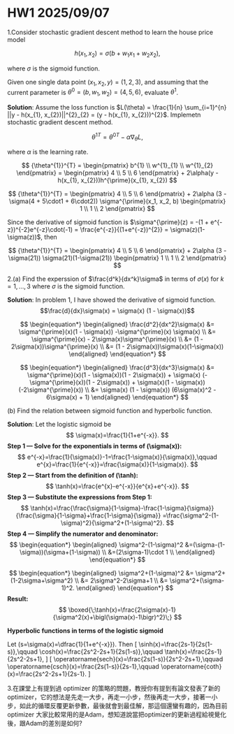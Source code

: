 # HW1 2025/09/07
1.Consider stochastic gradient descent method to learn the house price model

$$h(x_{1}, x_{2}) = \sigma(b+w_{1}x_{1}+w_{2}x_{2}),$$

where $\sigma$ is the sigmoid function.

Given one single data point $(x_{1}, x_{2}, y) = (1, 2, 3)$, and assuming that the current parameter is $\theta^{0} = (b, w_{1}, w_{2}) = (4, 5, 6)$, evaluate $\theta^{1}$.

**Solution**:
Assume the loss function is $L(\theta) = \frac{1}{n} \sum_{i=1}^{n} ||y - h(x_{1}, x_{2})||^{2}_{2} = (y - h(x_{1}, x_{2}))^{2}$.
Implemetn stochastic gradient descent method.

$${\theta^{1}}^{T} = {\theta^{0}}^{T} - \alpha \nabla_{\theta}L,$$

where $\alpha$ is the learning rate.

$$
{\theta^{1}}^{T} = \begin{pmatrix}
b^{1} \\
w^{1}_{1} \\
w^{1}_{2}
\end{pmatrix} = 
\begin{pmatrix} 
4 \\
5 \\
6
\end{pmatrix} + 2\alpha(y - h(x_{1}, x_{2}))h^{\prime}(x_{1}, x_{2})
$$

$$
{\theta^{1}}^{T} = \begin{pmatrix} 
4 \\
5 \\
6
\end{pmatrix} + 2\alpha (3 - \sigma(4 + 5\cdot1 + 6\cdot2))
\sigma^{\prime}(x_1, x_2, b)
\begin{pmatrix} 
1 \\
1 \\
2
\end{pmatrix} 
$$

Since the derivative of sigmoid function is $\sigma^{\prime}(z) = -(1 + e^{-z})^{-2}e^{-z}\cdot(-1) = \frac{e^{-z}}{(1+e^{-z})^{2}} = \sigma(z)(1-\sigma(z))$, then

$$
{\theta^{1}}^{T} = \begin{pmatrix} 
4 \\
5 \\
6
\end{pmatrix} + 2\alpha (3 - \sigma(21)) \sigma(21)(1-\sigma(21)) 
\begin{pmatrix}
1 \\
1 \\
2
\end{pmatrix}
$$


2.(a) Find the experssion of $\frac{d^k}{dx^k}\sigma$ in terms of $\sigma(x)$ for $k = 1, \dots, 3$ where $\sigma$ is the sigmoid function.

**Solution**:
In problem 1, I have showed the derivative of sigmoid function.
$$\frac{d}{dx}\sigma(x) = \sigma(x) (1 - \sigma(x))$$

$$
\begin{equation*}
  \begin{aligned}
    \frac{d^2}{dx^2}\sigma(x) &= \sigma^{\prime}(x)(1 - \sigma(x)) -\sigma^{\prime}(x) \sigma(x) \\
         &= \sigma^{\prime}(x) - 2\sigma(x)\sigma^{\prime}(x) \\
         &= (1 - 2\sigma(x))\sigma^{\prime}(x) \\
         &= (1 - 2\sigma(x))\sigma(x)(1-\sigma(x))
  \end{aligned}
\end{equation*}
$$

$$
\begin{equation*}
  \begin{aligned}
  \frac{d^3}{dx^3}\sigma(x) &= \sigma^{\prime}(x)(1 - \sigma(x))(1 - 2\sigma(x)) + \sigma(x) (-\sigma^{\prime}(x))(1 - 2\sigma(x)) + \sigma(x)(1 - \sigma(x))(-2\sigma^{\prime}(x)) \\
                               &= \sigma(x) (1 - \sigma(x)) (6\sigma(x)^2 - 6\sigma(x) + 1)
  \end{aligned}
\end{equation*}
$$

(b) Find the relation between sigmoid function and hyperbolic function.

**Solution**:
Let the logistic sigmoid be
$$
\sigma(x)=\frac{1}{1+e^{-x}}.
$$
**Step 1 — Solve for the exponentials in terms of \(\sigma(x)\):**
$$
e^{-x}=\frac{1}{\sigma(x)}-1=\frac{1-\sigma(x)}{\sigma(x)},\qquad
e^{x}=\frac{1}{e^{-x}}=\frac{\sigma(x)}{1-\sigma(x)}.
$$
**Step 2 — Start from the definition of \(\tanh\):**
$$
\tanh(x)=\frac{e^{x}-e^{-x}}{e^{x}+e^{-x}}.
$$
**Step 3 — Substitute the expressions from Step 1:**
$$
\tanh(x)=\frac{\frac{\sigma}{1-\sigma}-\frac{1-\sigma}{\sigma}}
{\frac{\sigma}{1-\sigma}+\frac{1-\sigma}{\sigma}}
=\frac{\sigma^2-(1-\sigma)^2}{\sigma^2+(1-\sigma)^2}.
$$
**Step 4 — Simplify the numerator and denominator:**
$$
\begin{equation*}
  \begin{aligned}
  \sigma^2-(1-\sigma)^2
  &=(\sigma-(1-\sigma))(\sigma+(1-\sigma)) \\
  &=(2\sigma-1)\cdot 1 \\
  \end{aligned}
\end{equation*}
$$

$$
\begin{equation*}
  \begin{aligned}
  \sigma^2+(1-\sigma)^2 &= \sigma^2+(1-2\sigma+\sigma^2) \\
                        &= 2\sigma^2-2\sigma+1 \\
                        &= \sigma^2+(\sigma-1)^2.
  \end{aligned}
\end{equation*}
$$
**Result:**
$$
\boxed{\;\tanh(x)=\frac{2\sigma(x)-1}{\sigma^2(x)+\bigl(\sigma(x)-1\bigr)^2}\;}
$$

**Hyperbolic functions in terms of the logistic sigmoid**

Let \(s=\sigma(x)=\dfrac{1}{1+e^{-x}}\). Then
\[
\sinh(x)=\frac{2s-1}{2s(1-s)},\qquad
\cosh(x)=\frac{2s^2-2s+1}{2s(1-s)},\qquad
\tanh(x)=\frac{2s-1}{2s^2-2s+1},
\]
\[
\operatorname{sech}(x)=\frac{2s(1-s)}{2s^2-2s+1},\qquad
\operatorname{csch}(x)=\frac{2s(1-s)}{2s-1},\qquad
\operatorname{coth}(x)=\frac{2s^2-2s+1}{2s-1}.
\]



3.在課堂上有提到過 optimizer 的策略的問題，教授你有提到有論文發表了新的optimizer，它的想法是先走一大步，再走一小步，然後再走一大步，接著一小步，如此的循環反覆更新參數，最後就會到最佳解，那這個還蠻有趣的，因為目前optimizer 大家比較常用的是Adam，想知道說當把optimizer的更新過程給視覺化後，跟Adam的差別是如何?